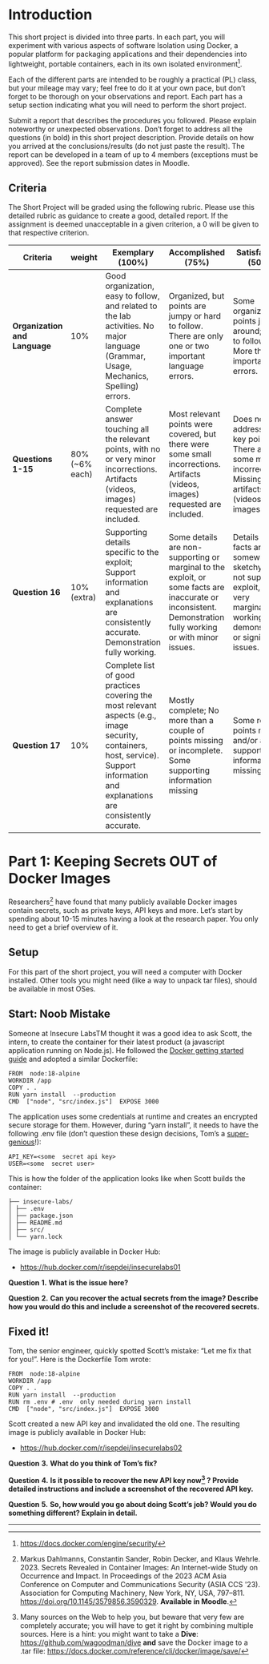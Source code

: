 # Introduction

This short project is divided into three parts. In each part, you will experiment with various aspects of software Isolation using Docker, a popular platform for packaging applications and their dependencies into lightweight, portable containers, each in its own isolated environment[^P11]. 

Each of the different parts are intended to be roughly a practical (PL) class, but your mileage may vary; feel free to do it at your own pace, but don’t forget to be thorough on your observations and report. Each part has a setup section indicating what you will need to perform the short project.

Submit a report that describes the procedures you followed. Please explain noteworthy or unexpected observations. Don’t forget to address all the questions (in bold) in this short project description. Provide details on how you arrived at the conclusions/results (do not just paste the result). The report can be developed in a team of up to 4 members (exceptions must be approved). See the report submission dates in Moodle.

## Criteria

The Short Project will be graded using the following rubric. Please use this detailed rubric as guidance to create a good, detailed report. If the assignment is deemed unacceptable in a given criterion, a 0 will be given to that respective criterion.

| **Criteria**                   | **weight**      | **Exemplary**  **(100%)**                                                                                                                                                              | **Accomplished**  **(75%)**                                                                                                                                   | **Satisfactory**   **(50%)**                                                                                                            | **Poor**  **(25%)**                                                                                                                           |
| ------------------------------ | --------------- | -------------------------------------------------------------------------------------------------------------------------------------------------------------------------------------- | ------------------------------------------------------------------------------------------------------------------------------------------------------------- | --------------------------------------------------------------------------------------------------------------------------------------- | --------------------------------------------------------------------------------------------------------------------------------------------- |
| **Organization and  Language** | 10%             | Good organization, easy to follow, and related to the lab activities.  No major language  (Grammar, Usage, Mechanics, Spelling) errors.                                                | Organized, but points are jumpy or hard to follow.  There are only one or two important language errors.                                                      | Some organization; points  jump around; hard to follow.  More than two important  errors.                                               | Poorly organized; no logical progression; hard to connect with lab activities and logical flow.  Numerous errors distract from understanding. |
| **Questions 1-15**             | 80%  (~6% each) | Complete answer  touching all the relevant points, with no or very minor incorrections. Artifacts (videos, images) requested are included.                                                                                                | Most relevant points were covered, but there were some small incorrections. Artifacts (videos, images) requested are included.                                                                                 | Does not address most key points. There are some major incorrections. Missing artifacts (videos, images).                                                                   | Unable to provide  specific details. Mostly incorrect details/facts. Missing artifacts (videos, images).                                                                          |
| **Question 16**                | 10%  (extra)    | Supporting details  specific to the exploit; Support information and explanations are  consistently accurate.  Demonstration fully  working.                                           | Some details are  non-supporting or marginal to the exploit, or some facts are inaccurate or  inconsistent. Demonstration fully working or with minor issues. | Details and/or facts are somewhat sketchy; Do not support exploit, or very marginally.  No working demonstration or significant issues. | Unable to provide  specific details. No demonstration or significant issues with it.                                                          |
| **Question 17**                | 10%             | Complete list of good practices covering the most relevant aspects (e.g., image security, containers, host,  service). Support information and explanations are consistently accurate. | Mostly complete; No more than a couple of points missing or incomplete. Some supporting information  missing                                                  | Some relevant points  missing and/or a lot of supporting information missing.                                                           | Unable to provide specific details.                                                                                                           |

# Part 1: Keeping Secrets OUT of Docker Images

Researchers[^P12] have found that many publicly available Docker images contain secrets, such as private keys, API keys and more. Let’s start by spending about 10-15 minutes having a look at the research paper. You only need to get a brief overview of it.

## Setup

For this part of the short project, you will need a computer with Docker installed. Other tools you might need (like a way to unpack tar files), should be available in most OSes.

## Start: Noob Mistake

Someone at Insecure LabsTM thought it was a good idea to ask Scott, the intern, to create the container for their latest product (a javascript application running on Node.js). He followed the [Docker getting started guide](https://docs.docker.com/get-started/workshop/02_our_app/) and adopted a similar Dockerfile:

```
FROM  node:18-alpine
WORKDIR /app  
COPY . .  
RUN yarn install  --production  
CMD  ["node", "src/index.js"]  EXPOSE 3000  
```

The application uses some credentials at runtime and creates an encrypted secure storage for them. However, during “yarn install”, it needs to have the following .env file (don’t question these design decisions, Tom’s a [super-genious](https://thedailywtf.com/articles/the-inner-json-effect?ref=gorillasun.de)!): 

```
API_KEY=<some  secret api key>  
USER=<some  secret user>  
```

This is how the folder of the application looks like when Scott builds the container:

```
├── insecure-labs/
│ ├── .env
│ ├── package.json
│ ├── README.md
│ ├── src/
│ └── yarn.lock
```

The image is publicly available in Docker Hub:

- https://hub.docker.com/r/isepdei/insecurelabs01

**Question** **1.** **What is the issue here?**

**Question** **2.** **Can you recover the actual secrets from the image? Describe how you would do this and include a screenshot of the recovered secrets.**

## Fixed it!

Tom, the senior engineer, quickly spotted Scott’s mistake: “Let me fix that for you!”. Here is the Dockerfile Tom wrote:

```
FROM  node:18-alpine  
WORKDIR /app  
COPY . .  
RUN yarn install  --production  
RUN rm .env # .env  only needed during yarn install
CMD  ["node", "src/index.js"]  EXPOSE 3000  
```

Scott created a new API key and invalidated the old one. The resulting image is publicly available in Docker Hub:

- https://hub.docker.com/r/isepdei/insecurelabs02

**Question** **3.** **What do you think of Tom’s fix?**

**Question** **4.** **Is it possible to recover the new API key now[^P13] ? Provide detailed instructions and include a screenshot of the recovered API key.**


**Question** **5.** **So, how would you go about doing Scott’s job? Would you do something different? Explain in detail.**

------

[^P11]: https://docs.docker.com/engine/security/

[^P12]: Markus Dahlmanns, Constantin Sander, Robin Decker, and Klaus Wehrle. 2023. Secrets Revealed in Container Images: An Internet-wide Study on Occurrence and Impact. In Proceedings of the 2023 ACM Asia Conference on Computer and Communications Security (ASIA CCS '23). Association for Computing Machinery, New York, NY, USA, 797–811. https://doi.org/10.1145/3579856.3590329. **Available in Moodle**.

[^P13]: Many sources on the Web to help you, but beware that very few are completely accurate; you will have to get it right by combining multiple sources. Here is a hint: you might want to take a **Dive**: https://github.com/wagoodman/dive **and** save the Docker image to a .tar file: https://docs.docker.com/reference/cli/docker/image/save/

